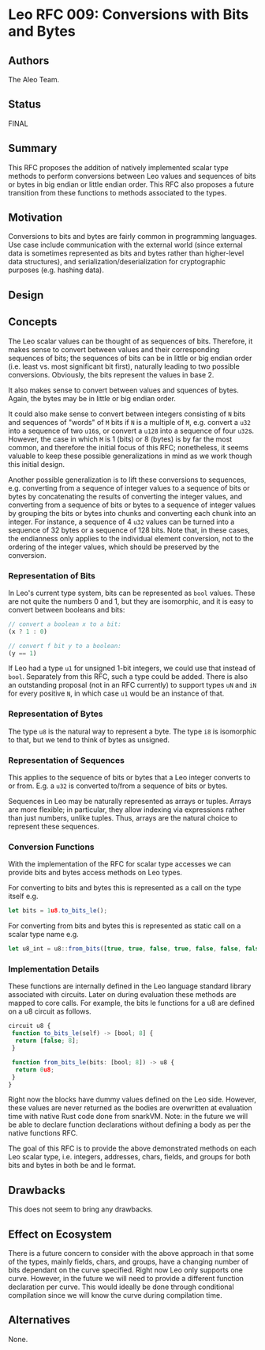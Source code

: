 # Leo RFC 009: Conversions with Bits and Bytes

## Authors

The Aleo Team.

## Status

FINAL

## Summary

This RFC proposes the addition of natively implemented scalar type methods to perform conversions between Leo values and sequences of bits or bytes in big endian or little endian order. This RFC also proposes a future transition from these functions to methods associated to the types.

## Motivation

Conversions to bits and bytes are fairly common in programming languages.
Use case include communication with the external world (since external data is sometimes represented as bits and bytes rather than higher-level data structures), and serialization/deserialization for cryptographic purposes (e.g. hashing data).

## Design

## Concepts

The Leo scalar values can be thought of as sequences of bits. Therefore, it makes sense to convert between values and their corresponding sequences of bits; the sequences of bits can be in little or big endian order (i.e. least vs. most significant bit first), naturally leading to two possible conversions. Obviously, the bits represent the values in base 2.

It also makes sense to convert between values and squences of bytes. Again, the bytes may be in little or big endian order.

It could also make sense to convert between integers consisting of `N` bits and sequences of "words" of `M` bits if `N` is a multiple of `M`, e.g. convert a `u32` into a sequence of two `u16`s, or convert a `u128` into a sequence of four `u32`s. However, the case in which `M` is 1 (bits) or 8 (bytes) is by far the most common, and therefore the initial focus of this RFC; nonetheless, it seems valuable to keep these possible generalizations in mind as we work though this initial design.

Another possible generalization is to lift these conversions to sequences, e.g. converting from a sequence of integer values to a sequence of bits or bytes by concatenating the results of converting the integer values, and converting from a sequence of bits or bytes to a sequence of integer values by grouping the bits or bytes into chunks and converting each chunk into an integer. For instance, a sequence of 4 `u32` values can be turned into a sequence of 32 bytes or a sequence of 128 bits. Note that, in these cases, the endianness only applies to the individual element conversion, not to the ordering of the integer values, which should be preserved by the conversion.

### Representation of Bits

In Leo's current type system, bits can be represented as `bool` values. These are not quite the numbers 0 and 1, but they are isomorphic, and it is easy to convert between booleans and bits:

```ts
// convert a boolean x to a bit:
(x ? 1 : 0)

// convert f bit y to a boolean:
(y == 1)
```

If Leo had a type `u1` for unsigned 1-bit integers, we could use that instead of `bool`. Separately from this RFC, such a type could be added. There is also an outstanding proposal (not in an RFC currently) to support types `uN` and `iN` for every positive `N`, in which case `u1` would be an instance of that.

### Representation of Bytes

The type `u8` is the natural way to represent a byte. The type `i8` is isomorphic to that, but we tend to think of bytes as unsigned.

### Representation of Sequences

This applies to the sequence of bits or bytes that a Leo integer converts to or from. E.g. a `u32` is converted to/from a sequence of bits or bytes.

Sequences in Leo may be naturally represented as arrays or tuples. Arrays are more flexible; in particular, they allow indexing via expressions rather than just numbers, unlike tuples. Thus, arrays are the natural choice to represent these sequences.

### Conversion Functions

With the implementation of the RFC for scalar type accesses we can provide bits and bytes access methods on Leo types.

For converting to bits and bytes this is represented as a call on the type itself e.g.

```ts
let bits = 1u8.to_bits_le();
```

For converting from bits and bytes this is represented as static call on a scalar type name e.g.

```ts
let u8_int = u8::from_bits([true, true, false, true, false, false, false, true]);
```

### Implementation Details

These functions are internally defined in the Leo language standard library associated with circuits. Later on during evaluation these methods are mapped to core calls. For example, the bits le functions for a u8 are defined on a u8 circuit as follows.

```ts
circuit u8 {
 function to_bits_le(self) -> [bool; 8] {
  return [false; 8];
 }

 function from_bits_le(bits: [bool; 8]) -> u8 {
  return 0u8;
 }
} 
```

Right now the blocks have dummy values defined on the Leo side. However, these values are never returned as the bodies are overwritten at evaluation time with native Rust code done from snarkVM. Note: in the future we will be able to declare function declarations without defining a body as per the native functions RFC.

The goal of this RFC is to provide the above demonstrated methods on each Leo scalar type, i.e. integers, addresses, chars, fields, and groups for both bits and bytes in both be and le format.

## Drawbacks

This does not seem to bring any drawbacks.

## Effect on Ecosystem

There is a future concern to consider with the above approach in that some of the types, mainly fields, chars, and groups, have a changing number of bits dependant on the curve specified. Right now Leo only supports one curve. However, in the future we will need to provide a different function declaration per curve. This would ideally be done through conditional compilation since we will know the curve during compilation time.

## Alternatives

None.
